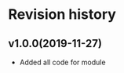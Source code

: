 Revision history
=================================



v1.0.0(2019-11-27)
---------------------------------

* Added all code for module
